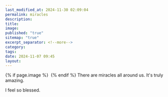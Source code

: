 ```yaml
---
last_modified_at: 2024-11-30 02:09:04
permalink: miracles
description: 
title: 
image: 
published: "true"
sitemap: "true"
excerpt_separator: <!--more-->
category: 
tags: 
date: 2024-11-07 09:45
layout:
---
```



{% if page.image %} <img src="{{ page.image }}" alt=""> {% endif %}
There are miracles all around us. It's truly amazing. 

I feel so blessed. 
